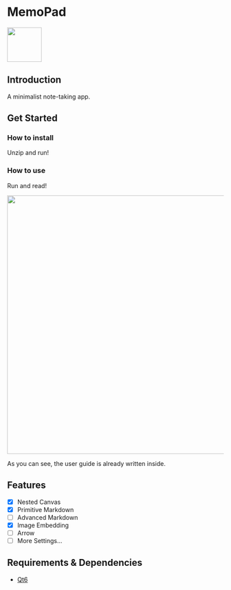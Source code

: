 # MemoPad

<img src="https://github.com/ForSuhr/MemoPad/assets/105584788/fa84b28a-337e-4c1b-aa41-6f383ad4ae00" width="80"/>

## Introduction

A minimalist note-taking app.

## Get Started

### How to install

Unzip and run!

### How to use

Run and read!

<img src="https://github.com/ForSuhr/MemoPad/assets/105584788/1d84f4b9-5577-46d3-9017-528ca3e6aab1" width="600"/>

As you can see, the user guide is already written inside.

## Features

- [x] Nested Canvas
- [x] Primitive Markdown
- [ ] Advanced Markdown
- [x] Image Embedding
- [ ] Arrow
- [ ] More Settings...

## Requirements & Dependencies

- [Qt6](https://www.qt.io/)

